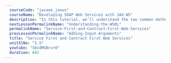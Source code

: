 ```yaml
---
  courseCode: "javaee_jaxws"
  courseName: "Developing SOAP Web Services with JAX-WS"
  description: "In this tutorial, we'll understand the two common methodologies for designing and writing web services - the service first (or code first) and the contract first (or WSDL first) approaches."
  nextLessonPermalinkName: "Understanding-the-WSDL"
  permalinkName: "Service-First-and-Contract-First-Web-Services"
  prevLessonPermalinkName: "Adding-Input-Arguments"
  title: "Service First and Contract First Web Services"
  unitSlNo: "2.5"
  youtube: "S0zdMGNrxr0"
  duration: 602
---
```

